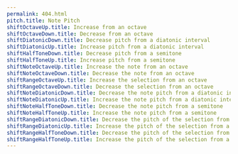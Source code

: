 ```yaml
---
permalink: 404.html
pitch.title: Note Pitch
shiftOctaveUp.title: Increase from an octave
shiftOctaveDown.title: Decrease from an octave
shiftDiatonicDown.title: Decrease pitch from a diatonic interval
shiftDiatonicUp.title: Increase pitch from a diatonic interval
shiftHalfToneDown.title: Decrease pitch from a semitone
shiftHalfToneUp.title: Increase pitch from a semitone
shiftNoteOctaveUp.title: Increase the note from an octave
shiftNoteOctaveDown.title: Decrease the note from an octave
shiftRangeOctaveUp.title: Increase the selection from an octave
shiftRangeOctaveDown.title: Decrease the selection from an octave
shiftNoteDiatonicDown.title: Decrease the note pitch from a diatonic interval
shiftNoteDiatonicUp.title: Increase the note pitch from a diatonic interval
shiftNoteHalfToneDown.title: Decrease the note pitch from a semitone
shiftNoteHalfToneUp.title: Increase the note pitch from a semitone
shiftRangeDiatonicDown.title: Decrease the pitch of the selection from a diatonic interval
shiftRangeDiatonicUp.title: Increase the pitch of the selection from a diatonic interval
shiftRangeHalfToneDown.title: Decrease the pitch of the selection from a semitone
shiftRangeHalfToneUp.title: Increase the pitch of the selection from a semitone
---
```


